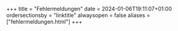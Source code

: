 +++
title = "Fehlermeldungen"
date = 2024-01-06T19:11:07+01:00
ordersectionsby = "linktitle"
alwaysopen = false
aliases = ["fehlermeldungen.html"]
+++
